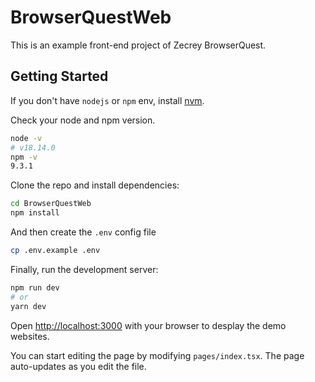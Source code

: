 # BrowserQuestWeb
This is an example front-end project of Zecrey BrowserQuest.

## Getting Started

If you don't have `nodejs` or `npm` env, install [nvm](https://github.com/nvm-sh/nvm).

Check your node and npm version.
```bash
node -v
# v18.14.0
npm -v
9.3.1
```

Clone the repo and install dependencies:

```bash
cd BrowserQuestWeb
npm install
```

And then create the `.env` config file
```bash
cp .env.example .env
```

Finally, run the development server:

```bash
npm run dev
# or
yarn dev
```

Open [http://localhost:3000](http://localhost:3000) with your browser to desplay the demo websites.

You can start editing the page by modifying `pages/index.tsx`. The page auto-updates as you edit the file.
